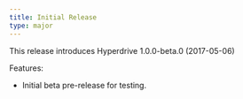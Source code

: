```yaml
---
title: Initial Release
type: major
---
```



This release introduces Hyperdrive 1.0.0-beta.0 (2017-05-06)

Features:

* Initial beta pre-release for testing.